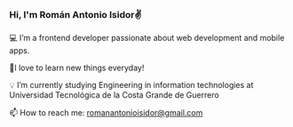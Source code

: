 ### Hi, I'm Román Antonio Isidor✌

💻 I’m a frontend developer passionate about web development and mobile apps. 

🚀I love to learn new things everyday!

💡 I’m currently studying Engineering in information technologies at Universidad Tecnológica de la Costa Grande de Guerrero

📫 How to reach me: romanantonioisidor@gmail.com







